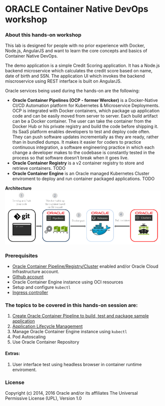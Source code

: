 # ORACLE Container Native DevOps workshop #

### About this hands-on workshop ###

This lab is designed for people with no prior experience with Docker, Node.js, AngularJS and want to learn the core concepts and basics of Container Native DevOps. 

The demo application is a simple Credit Scoring application. It has a Node.js backend microservice which calculates the credit score based on name, date of birth and SSN. The application UI which invokes the backend miscroservice using REST interface is built on AngularJS.

Oracle services being used during the hands-on are the following:

+ **Oracle Container Pipelines (OCP - former Wercker)** is a Docker-Native CI/CD  Automation platform for Kubernetes & Microservice Deployments. OCP is integrated with Docker containers, which package up application code and can be easily moved from server to server. Each build artifact can be a Docker container. The user can take the container from the Docker Hub or his private registry and build the code before shipping it. Its SaaS platform enables developers to test and deploy code often. They can push software updates incrementally as they are ready, rather than in bundled dumps. It makes it easier for coders to practice continuous integration, a software engineering practice in which each change a developer makes to the codebase is constantly tested in the process so that software doesn’t break when it goes live.
+ **Oracle Container Registry** is a v2 container registry to store and retrieve containers.
TODO  
+ **Oracle Container Engine** is an Oracle managed Kubernetes Cluster enviroment to deploy and run container packaged applications.
TODO

**Architecture**
![](images/oracle.container.native.png)

### Prerequisites ###

- [Oracle Container Pipeline/Registry/Cluster](https://app.wercker.com) enabled and/or Oracle Cloud Infrastructure account.
- [Github account](sign.up.github.md)
- Oracle Container Engine instance using OCI resources
- Setup and configure `kubectl`
- [Ingress controller](https://github.com/nagypeter/kubernetes/tree/master/ingress)

### The topics to be covered in this hands-on session are: ###

1. [Create Oracle Container Pipeline to build, test and package sample application](sample.app.pipeline.md)
2. [Application Lifecycle Management](change.application.md)
3. Manage Oracle Container Engine instance using `kubectl`
4. Pod Autoscaling
5. Use Oracle Container Repository

#### Extras: ####

1. User interface test using headless browser in container runtime enviroment.

### License ###
Copyright (c) 2014, 2016 Oracle and/or its affiliates
The Universal Permissive License (UPL), Version 1.0